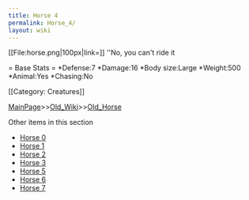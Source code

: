 ```yaml
---
title: Horse 4
permalink: Horse_4/
layout: wiki
---
```

[[File:horse.png|100px|link=]] ''No, you can't ride it

= Base Stats =
*Defense:7
*Damage:16
*Body size:Large
*Weight:500
*Animal:Yes
*Chasing:No

[[Category: Creatures]]

[MainPage](/keeperrl_wiki/ "wikilink")>>[Old_Wiki](/keeperrl_wiki/Old_Wiki "wikilink")>>[Old_Horse](/keeperrl_wiki/Old_Horse "wikilink")

Other items in this section
-    [Horse 0](/keeperrl_wiki/Horse_0 "wikilink")
-    [Horse 1](/keeperrl_wiki/Horse_1 "wikilink")
-    [Horse 2](/keeperrl_wiki/Horse_2 "wikilink")
-    [Horse 3](/keeperrl_wiki/Horse_3 "wikilink")
-    [Horse 5](/keeperrl_wiki/Horse_5 "wikilink")
-    [Horse 6](/keeperrl_wiki/Horse_6 "wikilink")
-    [Horse 7](/keeperrl_wiki/Horse_7 "wikilink")
